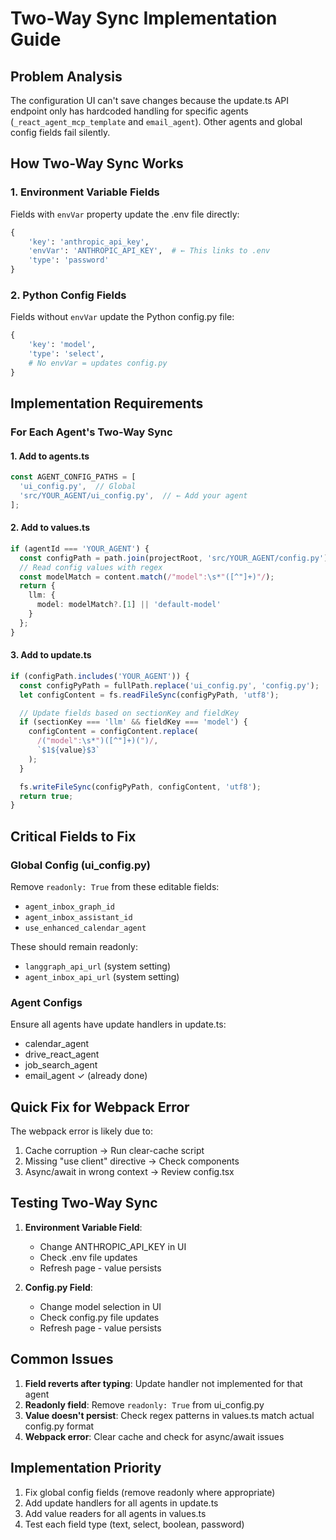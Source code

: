 # Two-Way Sync Implementation Guide

## Problem Analysis
The configuration UI can't save changes because the update.ts API endpoint only has hardcoded handling for specific agents (`_react_agent_mcp_template` and `email_agent`). Other agents and global config fields fail silently.

## How Two-Way Sync Works

### 1. Environment Variable Fields
Fields with `envVar` property update the .env file directly:
```python
{
    'key': 'anthropic_api_key',
    'envVar': 'ANTHROPIC_API_KEY',  # ← This links to .env
    'type': 'password'
}
```

### 2. Python Config Fields
Fields without `envVar` update the Python config.py file:
```python
{
    'key': 'model',
    'type': 'select',
    # No envVar = updates config.py
}
```

## Implementation Requirements

### For Each Agent's Two-Way Sync

#### 1. Add to agents.ts
```typescript
const AGENT_CONFIG_PATHS = [
  'ui_config.py',  // Global
  'src/YOUR_AGENT/ui_config.py',  // ← Add your agent
];
```

#### 2. Add to values.ts
```typescript
if (agentId === 'YOUR_AGENT') {
  const configPath = path.join(projectRoot, 'src/YOUR_AGENT/config.py');
  // Read config values with regex
  const modelMatch = content.match(/"model":\s*"([^"]+)"/);
  return {
    llm: {
      model: modelMatch?.[1] || 'default-model'
    }
  };
}
```

#### 3. Add to update.ts
```typescript
if (configPath.includes('YOUR_AGENT')) {
  const configPyPath = fullPath.replace('ui_config.py', 'config.py');
  let configContent = fs.readFileSync(configPyPath, 'utf8');

  // Update fields based on sectionKey and fieldKey
  if (sectionKey === 'llm' && fieldKey === 'model') {
    configContent = configContent.replace(
      /("model":\s*")([^"]+)(")/,
      `$1${value}$3`
    );
  }

  fs.writeFileSync(configPyPath, configContent, 'utf8');
  return true;
}
```

## Critical Fields to Fix

### Global Config (ui_config.py)
Remove `readonly: True` from these editable fields:
- `agent_inbox_graph_id`
- `agent_inbox_assistant_id`
- `use_enhanced_calendar_agent`

These should remain readonly:
- `langgraph_api_url` (system setting)
- `agent_inbox_api_url` (system setting)

### Agent Configs
Ensure all agents have update handlers in update.ts:
- calendar_agent
- drive_react_agent
- job_search_agent
- email_agent ✓ (already done)

## Quick Fix for Webpack Error

The webpack error is likely due to:
1. Cache corruption → Run clear-cache script
2. Missing "use client" directive → Check components
3. Async/await in wrong context → Review config.tsx

## Testing Two-Way Sync

1. **Environment Variable Field**:
   - Change ANTHROPIC_API_KEY in UI
   - Check .env file updates
   - Refresh page - value persists

2. **Config.py Field**:
   - Change model selection in UI
   - Check config.py file updates
   - Refresh page - value persists

## Common Issues

1. **Field reverts after typing**: Update handler not implemented for that agent
2. **Readonly field**: Remove `readonly: True` from ui_config.py
3. **Value doesn't persist**: Check regex patterns in values.ts match actual config.py format
4. **Webpack error**: Clear cache and check for async/await issues

## Implementation Priority

1. Fix global config fields (remove readonly where appropriate)
2. Add update handlers for all agents in update.ts
3. Add value readers for all agents in values.ts
4. Test each field type (text, select, boolean, password)